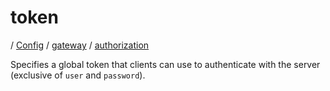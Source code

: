 # token

/ [Config](../../..) / [gateway](../..) / [authorization](..) 

Specifies a global token that clients can use to authenticate with
the server (exclusive of `user` and `password`).


